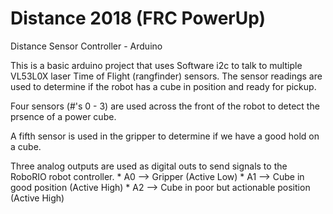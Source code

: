 # Distance 2018 (FRC PowerUp)
Distance Sensor Controller - Arduino

This is a basic arduino project that uses Software i2c to talk to multiple VL53L0X laser Time of Flight (rangfinder) sensors.  The sensor readings are used to determine if the robot has a cube in position and ready for pickup.

Four sensors (#'s 0 - 3) are used across the front of the robot to detect the prsence of a power cube.

A fifth sensor is used in the gripper to determine if we have a good hold on a cube.

Three analog outputs are used as digital outs to send signals to the RoboRIO robot controller.
    * A0 -->  Gripper  (Active Low)
    * A1 -->  Cube in good position (Active High)
    * A2 -->  Cube in poor but actionable position (Active High)
    

